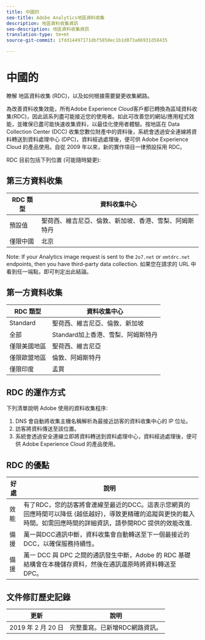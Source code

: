 ```yaml
---
title: 中國的
seo-title: Adobe Analytics地區資料收集
description: 地區資料收集資訊
seo-description: 地區資料收集資訊
translation-type: tm+mt
source-git-commit: 1fdd14497171dbf5850ec1b1d873a06931d58435

---
```



# 中國的

瞭解 地區資料收集 (RDC)，以及如何根據需要變更收集網路。

為改善資料收集效能，所有Adobe Experience Cloud客戶都已轉換為區域資料收集(RDC)，因此該系列盡可能接近您的使用者。如此可改善您的網站/應用程式效能，並確保已盡可能快速收集資料，以最佳化使用者體驗。按地區在 Data Collection Center (DCC) 收集您數位財產中的資料後，系統會透過安全連線將資料轉送到資料處理中心 (DPC)，資料經過處理後，便可供 Adobe Experience Cloud 的產品使用。自從 2009 年以來，新的實作項目一律預設採用 RDC。

RDC 目前包括下列位置 (可能隨時變更): 

## 第三方資料收集

| RDC 類型 | 資料收集中心 |
|---------------------|-------------------|
| 預設值 | 聖荷西、維吉尼亞、倫敦、新加坡、香港、雪梨、阿姆斯特丹 |
| 僅限中國 | 北京 |

Note: If your Analytics image request is sent to the `2o7.net` or `omtdrc.net` endpoints, then you have third-party data collection. 如果您在請求的 URL 中看到任一端點，即可判定出此結論。

## 第一方資料收集

| RDC 類型 | 資料收集中心 |
|---------------------|-------------------|
| Standard | 聖荷西、維吉尼亞、倫敦、新加坡 |
| 全部 | Standard加上香港、雪梨、阿姆斯特丹 |
| 僅限美國地區 | 聖荷西、維吉尼亞 |
| 僅限歐盟地區 | 倫敦、阿姆斯特丹 |
| 僅限印度 | 孟買 |

## RDC 的運作方式

下列清單說明 Adobe 使用的資料收集程序:

1. DNS 會自動將收集主機名稱解析為最接近訪客的資料收集中心的 IP 位址。
1. 訪客將資料傳送至該位置。
1. 系統會透過安全連線立即將資料轉送到資料處理中心，資料經過處理後，便可供 Adobe Experience Cloud 的產品使用。

## RDC 的優點

| 好處 | 說明 |
|---------|-----------|
| 效能 | 有了RDC，您的訪客將會連線至最近的DCC。這表示您網頁的回應時間可以降低 (越低越好)，導致更精確的追蹤與更快的載入時間。如需回應時間的詳細資訊，請參閱RDC 提供的效能改進. |
| 備援 | 萬一與DCC通訊中斷，資料收集會自動轉送至下一個最接近的DCC，以確保服務持續性。 |
| 備援 | 萬一 DCC 與 DPC 之間的通訊發生中斷，Adobe 的 RDC 基礎結構會在本機儲存資料，然後在通訊還原時將資料轉送至 DPC。 |

## 文件修訂歷史記錄

| 更新 | 說明 |
|--------|---------|
| 2019 年 2 月 20 日 | 完整重寫。已新增RDC網路資訊。 |
